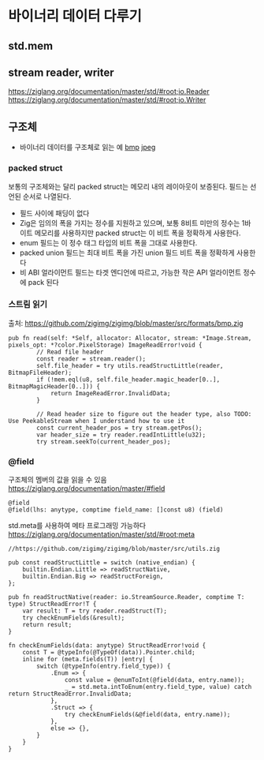 # 바이너리 데이터 다루기
  
  
## std.mem 
    
  
## stream reader, writer
https://ziglang.org/documentation/master/std/#root;io.Reader  
https://ziglang.org/documentation/master/std/#root;io.Writer     
  
    
  
## 구조체 
- 바이너리 데이터를 구조체로 읽는 예 [bmp](https://github.com/zigimg/zigimg/blob/master/src/formats/bmp.zig )   [jpeg](https://github.com/zigimg/zigimg/blob/master/src/formats/jpeg.zig )   
  

### packed struct   
보통의 구조체와는 달리 packed struct는 메모리 내의 레이아웃이 보증된다. 필드는 선언된 순서로 나열된다.
- 필드 사이에 패딩이 없다
- Zig은 임의의 폭을 가지는 정수를 지원하고 있으며, 보통 8비트 미만의 정수는 1바이트 메모리를 사용하지만 packed struct는 이 비트 폭을 정확하게 사용한다. 
- enum 필드는 이 정수 태그 타입의 비트 폭을 그대로 사용한다.
- packed union 필드는 최대 비트 폭을 가진 union 필드 비트 폭을 정확하게 사용한다
- 비 ABI 얼라이먼트 필드는 타겟 엔디언에 따르고, 가능한 작은 API 얼라이먼트 정수에 pack 된다
  
    
### 스트림 읽기
출처: https://github.com/zigimg/zigimg/blob/master/src/formats/bmp.zig    
```
pub fn read(self: *Self, allocator: Allocator, stream: *Image.Stream, pixels_opt: *?color.PixelStorage) ImageReadError!void {
        // Read file header
        const reader = stream.reader();
        self.file_header = try utils.readStructLittle(reader, BitmapFileHeader);
        if (!mem.eql(u8, self.file_header.magic_header[0..], BitmapMagicHeader[0..])) {
            return ImageReadError.InvalidData;
        }

        // Read header size to figure out the header type, also TODO: Use PeekableStream when I understand how to use it
        const current_header_pos = try stream.getPos();
        var header_size = try reader.readIntLittle(u32);
        try stream.seekTo(current_header_pos);
```    
  
   
### @field
구조체의 멤버의 값을 읽을 수 있음  
https://ziglang.org/documentation/master/#field    
```
@field 
@field(lhs: anytype, comptime field_name: []const u8) (field)
```
   
std.meta를 사용하여 메타 프로그래밍 가능하다    
https://ziglang.org/documentation/master/std/#root;meta   
```
//https://github.com/zigimg/zigimg/blob/master/src/utils.zig

pub const readStructLittle = switch (native_endian) {
    builtin.Endian.Little => readStructNative,
    builtin.Endian.Big => readStructForeign,
};

pub fn readStructNative(reader: io.StreamSource.Reader, comptime T: type) StructReadError!T {
    var result: T = try reader.readStruct(T);
    try checkEnumFields(&result);
    return result;
}

fn checkEnumFields(data: anytype) StructReadError!void {
    const T = @typeInfo(@TypeOf(data)).Pointer.child;
    inline for (meta.fields(T)) |entry| {
        switch (@typeInfo(entry.field_type)) {
            .Enum => {
                const value = @enumToInt(@field(data, entry.name));
                _ = std.meta.intToEnum(entry.field_type, value) catch return StructReadError.InvalidData;
            },
            .Struct => {
                try checkEnumFields(&@field(data, entry.name));
            },
            else => {},
        }
    }
}
``` 
    
      


  